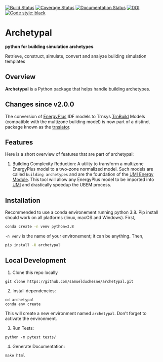 [![Build Status](https://github.com/samuelduchesne/archetypal/actions/workflows/python-package.yml/badge.svg?branch=main)](https://github.com/samuelduchesne/archetypal/actions/workflows/python-package.yml)
[![Coverage Status](https://coveralls.io/repos/github/samuelduchesne/archetypal/badge.svg)](https://coveralls.io/github/samuelduchesne/archetypal)
[![Documentation Status](https://readthedocs.org/projects/archetypal/badge/?version=latest)](https://archetypal.readthedocs.io/en/latest/?badge=latest)
[![DOI](https://joss.theoj.org/papers/10.21105/joss.01833/status.svg)](https://doi.org/10.21105/joss.01833)
[![Code style: black](https://img.shields.io/badge/code%20style-black-000000.svg)](https://github.com/psf/black)

# Archetypal

**python for building simulation archetypes**

Retrieve, construct, simulate, convert and analyze building simulation
templates

## Overview

**Archetypal** is a Python package that helps handle building
archetypes.

## Changes since v2.0.0

The conversion of [EnergyPlus](https://energyplus.net) IDF models to
Trnsys
[TrnBuild](http://www.trnsys.com/features/suite-of-tools.php.html)
Models (compatible with the multizone building model) is now part of a
distinct package known as the
[trnslator](https://github.com/louisleroy5/trnslator).

## Features

Here is a short overview of features that are part of archetypal:

1. Building Complexity Reduction: A utility to transform a multizone
   EnergyPlus model to a two-zone normalized model. Such models are
   called `building archetypes` and are the foundation of the
   [UMI Energy Module](https://umidocs.readthedocs.io/en/latest/docs/model-setup-template.html).
   This tool will allow any EnergyPlus model to be imported into
   [UMI](http://web.mit.edu/sustainabledesignlab/projects/umi/index.html)
   and drastically speedup the UBEM process.

## Installation

Recommended to use a conda environement running python 3.8. Pip install should work on all platforms (linux, macOS and Windows).
First,

```cmd
conda create -n venv python=3.8
```

`-n venv` is the name of your environement; it can be anything.
Then,

```cmd
pip install -U archetypal
```

## Local Development

1. Clone this repo locally

```console
git clone https://github.com/samuelduchesne/archetypal.git
```

2. Install dependencies:

```console
cd archetypal
conda env create
```

This will create a new environment named `archetypal`. Don't forget to activate the environment.

3. Run Tests:

```console
python -m pytest tests/
```

4. Generate Documentation:

```console
make html
```
